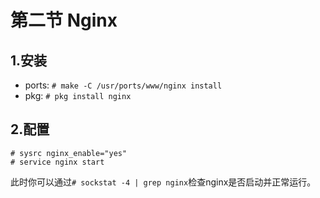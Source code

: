 # 第二节 Nginx

## 1.安装 <a href="1-an-zhuang" id="1-an-zhuang"></a>

- ports: `# make -C /usr/ports/www/nginx install`
- pkg: `# pkg install nginx`

## 2.配置

```
# sysrc nginx_enable="yes"
# service nginx start
```

此时你可以通过`# sockstat -4 | grep nginx`检查nginx是否启动并正常运行。
